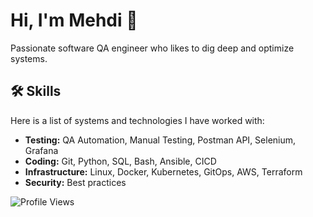 <link rel="stylesheet" href="https://cdnjs.cloudflare.com/ajax/libs/font-awesome/6.0.0-beta3/css/all.min.css">

# Hi, I'm Mehdi 👋

Passionate software QA engineer who likes to dig deep and optimize systems.

## 🛠 Skills
Here is a list of systems and technologies I have worked with:
- **Testing:** QA Automation, Manual Testing, Postman API, Selenium, Grafana
- **Coding:** Git, Python, SQL, Bash, Ansible, CICD
- **Infrastructure:** Linux, Docker, Kubernetes, GitOps, AWS, Terraform
- **Security:** Best practices

![Profile Views](https://komarev.com/ghpvc/?username=memor24&color=blue)
